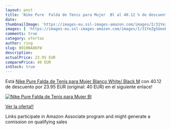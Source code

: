 ```yaml
---
layout: post
title: 'Nike Pure  Falda de Tenis para Mujer  Bl al 40.12 % de descuento'
date: 
thumbnailImage: 'https://images-eu.ssl-images-amazon.com/images/I/31YeZgSGeoL._SL200_.jpg'
images: [ 'https://images-eu.ssl-images-amazon.com/images/I/31YeZgSGeoL._SL200_.jpg' ]
comments: true
category: ofertas
author: ring
slug: B010NA86FW
description:
actualPrice: 23.95 EUR
comparePrice: 40 EUR
inStock: true
---
```


Está [Nike Pure  Falda de Tenis para Mujer  Blanco  White/ Black   M](https://www.amazon.es/dp/B010NA86FW/?tag=tolees-21) con 40.12 de descuento por 23.95 EUR (original: 40 EUR) en el siguiente enlace!

[![Nike Pure  Falda de Tenis para Mujer  Bl](https://images-eu.ssl-images-amazon.com/images/I/31YeZgSGeoL._SL200_.jpg)](https://www.amazon.es/dp/B010NA86FW/?tag=tolees-21)

[Ver la oferta!!](https://www.amazon.es/dp/B010NA86FW/?tag=tolees-21)

Links participate in Amazon Associate program and might generate a comission on qualifying sales



